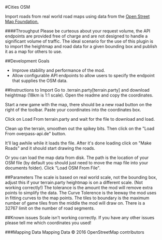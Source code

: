 #Cities OSM

Import roads from real world road maps using data from the [Open Street Map Foundation.](https://wiki.osmfoundation.org/wiki/Main_Page)

####Throughput
Please be curteous about your request volume, the API endpoints are provided free of charge and are not designed to handle a significant volume of traffic.
The ideal scenario for the use of this plugin is to import the heightmap and road data for a given bounding box and publish it as a map for others to use.

##Development Goals
* Improve stability and performance of the mod.
* Allow configurable API endpoints to allow users to specify the endpoint that supplies the OSM data.

##Instructions to Import
Go to .terrain.party[terrain.party] and download heightmap (18km is 1:1 scale). Open the readme and copy the coordinates. 

Start a new game with the map, there should be a new road button on the right of the toolbar. Paste your coordinates into the coordinates box. 

Click on Load From terrain.party and wait for the file to download and load. 

Clean up the terrain, smoothen out the spikey bits. Then click on the "Load From overpass-api.de" button. 

It'll lag awhile while it loads the file. After it's done loading click on "Make Roads" and it should start drawing the roads.

Or you can load the map data from disk. The path is the location of your OSM file (by default you should just need to move the map file into your documents folder). Click "Load OSM From File". 

##Parameters
The scale is based on real world scale, not the bounding box, adjust this if your terrain.party heightmap is on a different scale. (Not working correctly!) The tolerance is the amount the mod will remove extra points to simplify the data. The Curve Tolerence is the leeway the mod uses in fitting curves to the map points. The tiles to boundary is the maximum number of game tiles from the middle the mod will draw on. There is a 32767 limit on the number of road segments. 


##Known issues
Scale isn't working correctly. If you have any other issues please tell me which coordinates you used! 

###Mapping Data
Mapping Data &copy; 2016 OpenStreetMap contributors
